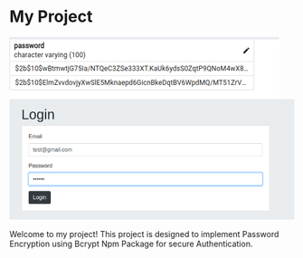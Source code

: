 # My Project

![Hashed Password in Postgresql Database](pic1.png)
![Login](pic2.png)

Welcome to my project! This project is designed to implement Password Encryption using Bcrypt Npm Package for secure Authentication.
